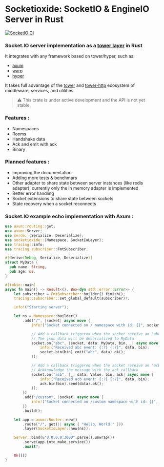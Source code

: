 # Socketioxide: SocketIO & EngineIO Server in Rust
[![SocketIO CI](https://github.com/Totodore/socketioxide/actions/workflows/socketio-ci.yml/badge.svg)](https://github.com/Totodore/socketioxide/actions/workflows/socketio-ci.yml)
### Socket.IO server implementation as a [tower layer](https://docs.rs/tower/latest/tower/) in Rust
It integrates with any framework based on tower/hyper, such as:
* [axum](https://docs.rs/axum/latest/axum/)
* [warp](https://docs.rs/warp/latest/warp/)
* [hyper](https://docs.rs/hyper/latest/hyper/)

It takes full advantage of the [tower](https://docs.rs/tower/latest/tower/) and [tower-http](https://docs.rs/tower-http/latest/tower_http/) ecosystem of middleware, services, and utilities.


> ⚠️ This crate is under active development and the API is not yet stable.

### Features :
* Namespaces
* Rooms
* Handshake data
* Ack and emit with ack
* Binary

### Planned features :
* Improving the documentation
* Adding more tests & benchmars 
* Other adapter to share state between server instances (like redis adapter), currently only the in memory adapter is implemented
* Better error handling
* Socket extensions to share state between sockets
* State recovery when a socket reconnects


### Socket.IO example echo implementation with Axum :
```rust
use axum::routing::get;
use axum::Server;
use serde::{Serialize, Deserialize};
use socketioxide::{Namespace, SocketIoLayer};
use tracing::info;
use tracing_subscriber::FmtSubscriber;

#[derive(Debug, Serialize, Deserialize)]
struct MyData {
  pub name: String,
  pub age: u8,
}

#[tokio::main]
async fn main() -> Result<(), Box<dyn std::error::Error>> {
    let subscriber = FmtSubscriber::builder().finish();
    tracing::subscriber::set_global_default(subscriber)?;

    info!("Starting server");

    let ns = Namespace::builder()
        .add("/", |socket| async move {
            info!("Socket connected on / namespace with id: {}", socket.sid);

            // Add a callback triggered when the socket receive an 'abc' event
            // The json data will be deserialized to MyData
            socket.on("abc", |socket, data: MyData, bin, _| async move {
                info!("Received abc event: {:?} {:?}", data, bin);
                socket.bin(bin).emit("abc", data).ok();
            });

            // Add a callback triggered when the socket receive an 'acb' event
            // Ackknowledge the message with the ack callback
            socket.on("acb", |_, data: Value, bin, ack| async move {
                info!("Received acb event: {:?} {:?}", data, bin);
                ack.bin(bin).send(data).ok();
            });
        })
        .add("/custom", |socket| async move {
            info!("Socket connected on /custom namespace with id: {}", socket.sid);
        })
        .build();

    let app = axum::Router::new()
        .route("/", get(|| async { "Hello, World!" }))
        .layer(SocketIoLayer::new(ns));

    Server::bind(&"0.0.0.0:3000".parse().unwrap())
        .serve(app.into_make_service())
        .await?;

    Ok(())
}
```